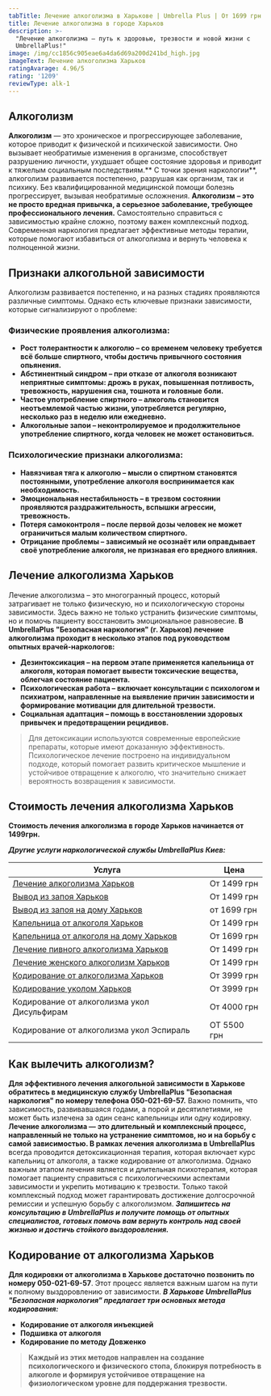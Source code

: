 ```yaml
---
tabTitle: Лечение алкоголизма в Харькове | Umbrella Plus | От 1699 грн
title: Лечение алкоголизма в городе Харьков
description: >-
  "Лечение алкоголизма — путь к здоровью, трезвости и новой жизни с
  UmbrellaPlus!"
image: /img/cc1856c905eae6a4da6d69a200d241bd_high.jpg
imageText: Лечение алкоголизма Харьков
ratingAvarage: 4.96/5
rating: '1209'
reviewType: alk-1
---
```


## Алкоголизм

**Алкоголизм** — это хроническое и прогрессирующее заболевание, которое приводит к физической и психической зависимости. Оно вызывает необратимые изменения в организме, способствует разрушению личности, ухудшает общее состояние здоровья и приводит к тяжелым социальным последствиям.\*\* С точки зрения наркологии\*\*, алкоголизм развивается постепенно, разрушая как организм, так и психику. Без квалифицированной медицинской помощи болезнь прогрессирует, вызывая необратимые осложнения. **Алкоголизм** **– это не просто вредная привычка, а серьезное заболевание, требующее профессионального лечения.** Самостоятельно справиться с зависимостью крайне сложно, поэтому важен комплексный подход. Современная наркология предлагает эффективные методы терапии, которые помогают избавиться от алкоголизма и вернуть человека к полноценной жизни.

## Признаки алкогольной зависимости

Алкоголизм развивается постепенно, и на разных стадиях проявляются различные симптомы. Однако есть ключевые признаки зависимости, которые сигнализируют о проблеме:

### Физические проявления алкоголизма:

* **Рост толерантности к алкоголю – со временем человеку требуется всё больше спиртного, чтобы достичь привычного состояния опьянения.**
* **Абстинентный синдром – при отказе от алкоголя возникают неприятные симптомы: дрожь в руках, повышенная потливость, тревожность, нарушения сна, тошнота и головные боли.**
* **Частое употребление спиртного – алкоголь становится неотъемлемой частью жизни, употребляется регулярно, несколько раз в неделю или ежедневно.**
* **Алкогольные запои – неконтролируемое и продолжительное употребление спиртного, когда человек не может остановиться.**

### Психологические признаки алкоголизма:

* **Навязчивая тяга к алкоголю – мысли о спиртном становятся постоянными, употребление алкоголя воспринимается как необходимость.**
* **Эмоциональная нестабильность – в трезвом состоянии проявляются раздражительность, вспышки агрессии, тревожность.**
* **Потеря самоконтроля – после первой дозы человек не может ограничиться малым количеством спиртного.**
* **Отрицание проблемы – зависимый не осознаёт или оправдывает своё употребление алкоголя, не признавая его вредного влияния.**

## Лечение алкоголизма Харьков

Лечение алкоголизма – это многогранный процесс, который затрагивает не только физическую, но и психологическую стороны зависимости. Здесь важно не только устранить физические симптомы, но и помочь пациенту восстановить эмоциональное равновесие. **В UmbrellaPlus "Безопасная наркология" (г. Харьков) лечение алкоголизма проходит в несколько этапов под руководством опытных врачей-наркологов:**

* **Дезинтоксикация – на первом этапе применяется капельница от алкоголя, которая помогает вывести токсические вещества, облегчая состояние пациента.**
* **Психологическая работа – включает консультации с психологом и психиатром, направленные на выявление причин зависимости и формирование мотивации для длительной трезвости.**
* **Социальная адаптация – помощь в восстановлении здоровых привычек и предотвращении рецидивов.**

> Для детоксикации используются современные европейские препараты, которые имеют доказанную эффективность. Психологическое лечение построено на индивидуальном подходе, который помогает развить критическое мышление и устойчивое отвращение к алкоголю, что значительно снижает вероятность возвращения к зависимости.

## Стоимость лечения алкоголизма Харьков

**Стоимость лечения алкоголизма в городе Харьков начинается от 1499грн.**

***Другие услуги наркологической службы UmbrellaPlus Киев:***

| Услуга                                                                          | Цена        |
| ------------------------------------------------------------------------------- | ----------- |
| [Лечение алкоголизма Харьков](lechenie_alkogolizma_v_kharkove)                  | От 1499 грн |
| [Вывод из запоя Харьков](vivod-iz-zapoia-kharkiv)                               | От 1499 грн |
| [Вывод из запоя на дому Харьков](vivod-iz-zapoia-na-domy-kharkiv)               | от 1699 грн |
| [Капельница от алкоголя Харьков](kapelnitsya-ot-alc)                            | От 1499 грн |
| [Капельница от алкоголя на дому Харьков](kapelnica-ot-alkogola-na-domy-kharkiv) | От 1699 грн |
| [Лечение пивного алкоголизма Харьков](lechenie_pivnogo_alkogolizma_kharkiv)     | От 1499 грн |
| [Лечение женского алкоголизм Харьков](lechenie_jenskogo_alkogolizma_kharkiv)    | От 1499 грн |
| [Кодирование от алкоголизма Харьков](kodirovka_ot_alkogolizma_kharkiv)          | От 3999 грн |
| [Кодирование уколом Харьков](kodirovka_ot_alkogolizma_ykolom_kharkov)           | От 3999 грн |
| Кодирование от алкоголизма укол Дисульфирам                                     | От 4000 грн |
| Кодирование от алкоголизма укол Эспираль                                        | ОТ 5500 грн |

## Как вылечить алкоголизм?

**Для эффективного лечения алкогольной зависимости в Харькове обратитесь в медицинскую службу UmbrellaPlus "Безопасная наркология" по номеру телефона 050-021-69-57.** Важно помнить, что зависимость, развивавшаяся годами, а порой и десятилетиями, не может быть излечена за один сеанс капельницы или одну кодировку. **Лечение алкоголизма — это длительный и комплексный процесс, направленный не только на устранение симптомов, но и на борьбу с самой зависимостью. В рамках лечения алкоголизма в UmbrellaPlus** всегда проводится детоксикационная терапия, которая включает курс капельниц от алкоголя, а также кодирование от алкоголизма. Однако важным этапом лечения является и длительная психотерапия, которая помогает пациенту справиться с психологическими аспектами зависимости и укрепить мотивацию к трезвости. Только такой комплексный подход может гарантировать достижение долгосрочной ремиссии и успешную борьбу с алкоголизмом. ***Запишитесь на консультацию в UmbrellaPlus и получите помощь от опытных специалистов, готовых помочь вам вернуть контроль над своей жизнью и достичь стойкого выздоровления.***

## Кодирование от алкоголизма Харьков

**Для кодировки от алкоголизма в Харькове достаточно позвонить по номеру 050-021-69-57**. Этот процесс является важным шагом на пути к полному выздоровлению от зависимости. ***В Харькове UmbrellaPlus "Безопасная наркология" предлагает три основных метода кодирования:***

* **Кодирование от алкоголя инъекцией**
* **Подшивка от алкоголя**
* **Кодирование по методу Довженко**

> **Каждый из этих методов направлен на создание психологического и физического стопа, блокируя потребность в алкоголе и формируя устойчивое отвращение на физиологическом уровне для поддержания трезвости.**
